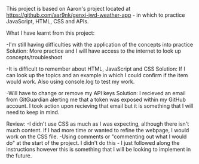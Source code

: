 This project is based on Aaron's project located at https://github.com/aar9nk/genxi-jwd-weather-app - in which to practice JavaScript, HTML, CSS and APIs.

What I have learnt from this project:

-I'm still having difficulties with the application of the concepts into practice
Solution: More practice and I will have access to the internet to look up concepts/troubleshoot

-It is difficult to remember about HTML, JavaScript and CSS 
Solution: If I can look up the topics and an example in which I could confirm if the item would work. Also using console.log to test my work.

-Will have to change or remove my API keys 
Solution: I recieved an email from GitGuardian alerting me that a token was exposed within my GitHub account. I took action upon recieving that email but it is something that I will need to keep in mind.

Review:
-I didn't use CSS as much as I was expecting, although there isn't much content. If I had more time or wanted to refine the webpage, I would work on the CSS file.
-Using comments or "commenting out what I would do" at the start of the project. I didn't do this - I just followed along the instructions however this is something that I will be looking to implement in the future. 
